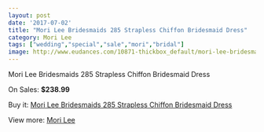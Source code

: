 ```yaml
---
layout: post
date: '2017-07-02'
title: "Mori Lee Bridesmaids 285 Strapless Chiffon Bridesmaid Dress"
category: Mori Lee
tags: ["wedding","special","sale","mori","bridal"]
image: http://www.eudances.com/10871-thickbox_default/mori-lee-bridesmaids-285-strapless-chiffon-bridesmaid-dress.jpg
---
```

Mori Lee Bridesmaids 285 Strapless Chiffon Bridesmaid Dress

On Sales: **$238.99**
<a href="https://www.eudances.com/en/mori-lee/3475-mori-lee-bridesmaids-285-strapless-chiffon-bridesmaid-dress.html"><amp-img layout="responsive" width="600" height="600" src="//www.eudances.com/10871-thickbox_default/mori-lee-bridesmaids-285-strapless-chiffon-bridesmaid-dress.jpg" alt="Mori Lee Bridesmaids 285 Strapless Chiffon Bridesmaid Dress 0" /></a>
<a href="https://www.eudances.com/en/mori-lee/3475-mori-lee-bridesmaids-285-strapless-chiffon-bridesmaid-dress.html"><amp-img layout="responsive" width="600" height="600" src="//www.eudances.com/10872-thickbox_default/mori-lee-bridesmaids-285-strapless-chiffon-bridesmaid-dress.jpg" alt="Mori Lee Bridesmaids 285 Strapless Chiffon Bridesmaid Dress 1" /></a>

Buy it: [Mori Lee Bridesmaids 285 Strapless Chiffon Bridesmaid Dress](https://www.eudances.com/en/mori-lee/3475-mori-lee-bridesmaids-285-strapless-chiffon-bridesmaid-dress.html "Mori Lee Bridesmaids 285 Strapless Chiffon Bridesmaid Dress")

View more: [Mori Lee](https://www.eudances.com/en/65-mori-lee "Mori Lee")